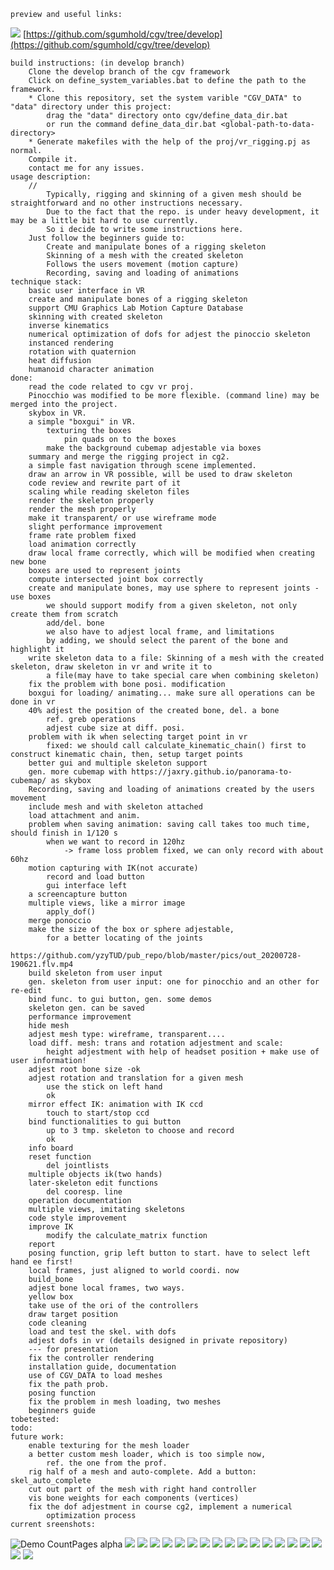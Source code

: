     preview and useful links:
![](docs/pics/multipleviews.png)
[https://github.com/sgumhold/cgv/tree/develop](https://github.com/sgumhold/cgv/tree/develop)

<!-- [usage description](https://cloudstore.zih.tu-dresden.de/index.php/s/C8G4TGdDrzGqfkp) -->
<!-- try the executable: (build with master branch of cgv)
    One can run the program by simply clicking on the batch file called "run_exec.bat" 
        in the following folder: "exec\exec_vr_rigging". -->

    build instructions: (in develop branch)
        Clone the develop branch of the cgv framework 
        Click on define_system_variables.bat to define the path to the framework.
        * Clone this repository, set the system varible "CGV_DATA" to "data" directory under this project: 
            drag the "data" directory onto cgv/define_data_dir.bat
            or run the command define_data_dir.bat <global-path-to-data-directory>
        * Generate makefiles with the help of the proj/vr_rigging.pj as normal.
        Compile it.
        contact me for any issues.
    usage description: 
        //
            Typically, rigging and skinning of a given mesh should be straightforward and no other instructions necessary.
            Due to the fact that the repo. is under heavy development, it may be a little bit hard to use currently.
            So i decide to write some instructions here.
        Just follow the beginners guide to:
            Create and manipulate bones of a rigging skeleton
            Skinning of a mesh with the created skeleton
            Follows the users movement (motion capture)
            Recording, saving and loading of animations
    technique stack:
        basic user interface in VR
        create and manipulate bones of a rigging skeleton
        support CMU Graphics Lab Motion Capture Database
        skinning with created skeleton
        inverse kinematics
        numerical optimization of dofs for adjest the pinoccio skeleton 
        instanced rendering
        rotation with quaternion
        heat diffusion
        humanoid character animation
    done:
        read the code related to cgv vr proj. 
        Pinocchio was modified to be more flexible. (command line) may be merged into the project. 
        skybox in VR.
        a simple "boxgui" in VR.
            texturing the boxes 
                pin quads on to the boxes 
            make the background cubemap adjestable via boxes 
        summary and merge the rigging project in cg2.
        a simple fast navigation through scene implemented.
        draw an arrow in VR possible, will be used to draw skeleton
        code review and rewrite part of it
        scaling while reading skeleton files
        render the skeleton properly
        render the mesh properly 
        make it transparent/ or use wireframe mode 
        slight performance improvement
        frame rate problem fixed
        load animation correctly
        draw local frame correctly, which will be modified when creating new bone 
        boxes are used to represent joints 
        compute intersected joint box correctly
        create and manipulate bones, may use sphere to represent joints - use boxes
            we should support modify from a given skeleton, not only create them from scratch
            add/del. bone
            we also have to adjest local frame, and limitations 
            by adding, we should select the parent of the bone and highlight it 
        write skeleton data to a file: Skinning of a mesh with the created skeleton, draw skeleton in vr and write it to
            a file(may have to take special care when combining skeleton)
        fix the problem with bone posi. modification 
        boxgui for loading/ animating... make sure all operations can be done in vr 
        40% adjest the position of the created bone, del. a bone 
            ref. greb operations
            adjest cube size at diff. posi. 
        problem with ik when selecting target point in vr  
            fixed: we should call calculate_kinematic_chain() first to construct kinematic chain, then, setup target points 
        better gui and multiple skeleton support 
        gen. more cubemap with https://jaxry.github.io/panorama-to-cubemap/ as skybox
        Recording, saving and loading of animations created by the users movement
        include mesh and with skeleton attached
        load attachment and anim. 
        problem when saving animation: saving call takes too much time, should finish in 1/120 s
            when we want to record in 120hz
                -> frame loss problem fixed, we can only record with about 60hz
        motion capturing with IK(not accurate)
            record and load button 
            gui interface left
        a screencapture button 
        multiple views, like a mirror image
            apply_dof()
        merge ponoccio
        make the size of the box or sphere adjestable, 
            for a better locating of the joints 
            https://github.com/yzyTUD/pub_repo/blob/master/pics/out_20200728-190621.flv.mp4
        build skeleton from user input 
        gen. skeleton from user input: one for pinocchio and an other for re-edit
        bind func. to gui button, gen. some demos 
        skeleton gen. can be saved 
        performance improvement
        hide mesh 
        adjest mesh type: wireframe, transparent....
        load diff. mesh: trans and rotation adjestment and scale:
            height adjestment with help of headset position + make use of user information!
        adjest root bone size -ok
        adjest rotation and translation for a given mesh 
            use the stick on left hand
            ok
        mirror effect IK: animation with IK ccd 
            touch to start/stop ccd
        bind functionalities to gui button
            up to 3 tmp. skeleton to choose and record
            ok  
        info board 
        reset function 
            del jointlists 
        multiple objects ik(two hands)
        later-skeleton edit functions
            del cooresp. line
        operation documentation  
        multiple views, imitating skeletons 
        code style improvement 
        improve IK
            modify the calculate_matrix function
        report 
        posing function, grip left button to start. have to select left hand ee first!
        local frames, just aligned to world coordi. now 
        build_bone
        adjest bone local frames, two ways.
        yellow box 
        take use of the ori of the controllers 
        draw target position 
        code cleaning 
        load and test the skel. with dofs 
        adjest dofs in vr (details designed in private repository)
        --- for presentation 
        fix the controller rendering 
        installation guide, documentation 
        use of CGV_DATA to load meshes 
        fix the path prob. 
        posing function  
        fix the problem in mesh loading, two meshes 
        beginners guide 
    tobetested:
    todo:  
    future work:    
        enable texturing for the mesh loader
        a better custom mesh loader, which is too simple now, 
            ref. the one from the prof.
        rig half of a mesh and auto-complete. Add a button: skel_auto_complete 
        cut out part of the mesh with right hand controller 
        vis bone weights for each components (vertices)
        fix the dof adjestment in course cg2, implement a numerical            
            optimization process
    current sreenshots:
![Demo CountPages alpha](docs/pics/preview.gif)
![](docs/pics/with_info_board.png)
![](docs/pics/vrrigging_demo1.png)
![](docs/pics/colorized_mesh.png)
![](docs/pics/mirrorview.png)
![](docs/pics/withskinning.png)
![](docs/pics/skinningmeshadded.png)
![](docs/pics/workstation.png)
![](docs/pics/bettergui.png)
![](docs/pics/bettergui_addiskel.png)
![](docs/pics/loadskelwithboxgui.png)
![](docs/pics/added.png)
![](docs/pics/intersection_detected.png)
![](docs/pics/adj_local_coordi.png)
![](docs/pics/with_mesh.png)
![](docs/pics/wireframe_style.png)
![](docs/pics/framerate_opti.png)
![](docs/pics/scaled.png)
![](docs/pics/cgvproj_withskel_not_scaled.png)
